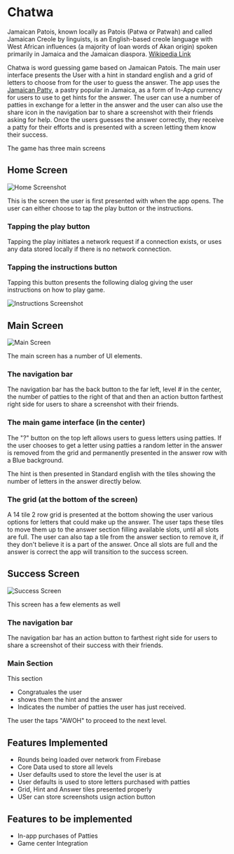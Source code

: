 # Chatwa

Jamaican Patois, known locally as Patois (Patwa or Patwah) and called Jamaican Creole by linguists, is an English-based creole language with West African influences (a majority of loan words of Akan origin) spoken primarily in Jamaica and the Jamaican diaspora. [Wikipedia Link](https://en.wikipedia.org/wiki/Jamaican_Patois)

Chatwa is word guessing game based on Jamaican Patois. The main user interface presents the User with a hint in standard english and a grid of letters to choose from for the user to guess the answer. The app uses the [Jamaican Patty](https://en.wikipedia.org/wiki/Jamaican_patty), a pastry popular in Jamaica, as a form of In-App currency for users to use to get hints for the answer. The user can use a number of patties in exchange for a letter in the answer and the user can also use the share icon in the navigation bar to share a screenshot with their friends asking for help. Once the users guesses the answer correctly, they receive a patty for their efforts and is presented with a screen letting them know their success. 

The game has three main screens

## Home Screen
![Home Screenshot](https://raw.githubusercontent.com/JavonDavis/Chatwa/master/Screenshots/IMG_1689.PNG)

This is the screen the user is first presented with when the app opens. The user can either choose to tap the play button or the instructions. 

### Tapping the play button
Tapping the play initiates a network request if a connection exists, or uses any data stored locally if there is no network connection. 

### Tapping the instructions button
Tapping this button presents the following dialog giving the user instructions on how to play game.

![Instructions Screenshot](https://raw.githubusercontent.com/JavonDavis/Chatwa/master/Screenshots/IMG_1690.PNG)

## Main Screen
![Main Screen](https://raw.githubusercontent.com/JavonDavis/Chatwa/master/Screenshots/IMG_1691.PNG)

The main screen has a number of UI elements.

### The navigation bar

The navigation bar has the back button to the far left, level # in the center, the number of patties to the right of that and then an action button farthest right side for users to share a screenshot with their friends. 

### The main game interface (in the center)

The "?" button on the top left allows users to guess letters using patties. If the user chooses to get a letter using patties a random letter in the answer is removed from the grid and permanently presented in the answer row with a Blue background. 

The hint is then presented in Standard english with the tiles showing the number of letters in the answer directly below.

### The grid (at the bottom of the screen)

A 14 tile 2 row grid is presented at the bottom showing the user various options for letters that could make up the answer. The user taps these tiles to move them up to the answer section filling available slots, until all slots are full. The user can also tap a tile from the answer section to remove it, if they don't believe it is a part of the answer. Once all slots are full and the answer is correct the app will transition to the success screen.  


## Success Screen

![Success Screen](https://raw.githubusercontent.com/JavonDavis/Chatwa/master/Screenshots/IMG_1692.PNG)

This screen has a few elements as well

### The navigation bar

The navigation bar has an action button to farthest right side for users to share a screenshot of their success with their friends. 

### Main Section

This section 
* Congratuales the user
* shows them the hint and the answer
* Indicates the number of patties the user has just received. 

The user the taps "AWOH" to proceed to the next level. 

## Features Implemented
* Rounds being loaded over network from Firebase
* Core Data used to store all levels
* User defaults used to store the level the user is at
* User defaults is used to store letters purchased with patties
* Grid, Hint and Answer tiles presented properly
* USer can store screenshots usign action button

## Features to be implemented
* In-app purchases of Patties
* Game center Integration
